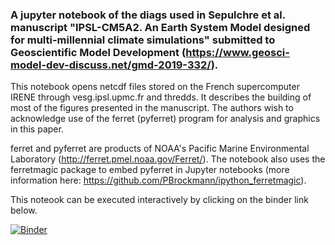 ### A jupyter notebook of the diags used in Sepulchre et al. manuscript "IPSL-CM5A2. An Earth System Model designed for multi-millennial climate simulations" submitted to Geoscientific Model Development (https://www.geosci-model-dev-discuss.net/gmd-2019-332/).

This notebook opens netcdf files stored on the French supercomputer IRENE through vesg.ipsl.upmc.fr and thredds. It describes the building of most of the figures presented in the manuscript. 
The authors wish to acknowledge use of the ferret (pyferret) program for analysis and graphics in this paper. 

ferret and pyferret are products of NOAA's Pacific Marine Environmental Laboratory (http://ferret.pmel.noaa.gov/Ferret/). The notebook also uses the ferretmagic package to embed pyferret in Jupyter notebooks (more information here: https://github.com/PBrockmann/ipython_ferretmagic).

This noteook can be executed interactively by clicking on the binder link below.

[![Binder](https://mybinder.org/badge_logo.svg)](https://mybinder.org/v2/gh/psepulchre/binder_IPSL-CM5A2/master?filepath=Sepulchre_et_al_2019_GMD-notebook.ipynb)
